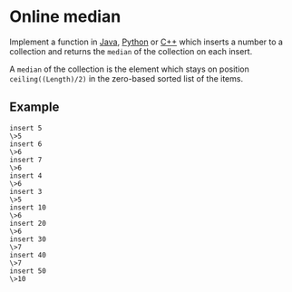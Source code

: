 # Online median

Implement a function in [Java](Median.java), [Python](median.py)
or [C++](median.cpp) which inserts a number to a collection and
returns the `median` of the collection on each insert.

A `median` of the collection is the element which stays on position
`ceiling((Length)/2)` in the zero-based sorted list of the items.

## Example

```
insert 5
\>5
insert 6
\>6
insert 7
\>6
insert 4
\>6
insert 3
\>5
insert 10
\>6
insert 20
\>6
insert 30
\>7
insert 40
\>7
insert 50
\>10
```
